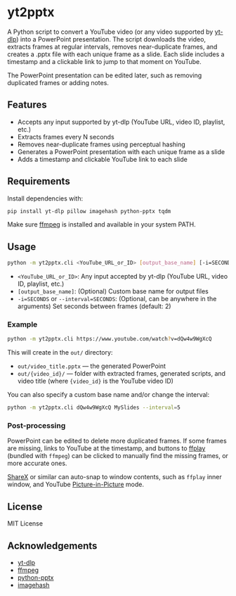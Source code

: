 # yt2pptx

A Python script to convert a YouTube video (or any video supported by [yt-dlp](https://github.com/yt-dlp/yt-dlp)) into a PowerPoint presentation. The script downloads the video, extracts frames at regular intervals, removes near-duplicate frames, and creates a .pptx file with each unique frame as a slide. Each slide includes a timestamp and a clickable link to jump to that moment on YouTube.

The PowerPoint presentation can be edited later, such as removing duplicated frames or adding notes.

## Features

- Accepts any input supported by yt-dlp (YouTube URL, video ID, playlist, etc.)
- Extracts frames every N seconds
- Removes near-duplicate frames using perceptual hashing
- Generates a PowerPoint presentation with each unique frame as a slide
- Adds a timestamp and clickable YouTube link to each slide

## Requirements

Install dependencies with:

```sh
pip install yt-dlp pillow imagehash python-pptx tqdm
```

Make sure [ffmpeg](https://ffmpeg.org/) is installed and available in your system PATH.

## Usage

```sh
python -m yt2pptx.cli <YouTube_URL_or_ID> [output_base_name] [-i=SECONDS|--interval=SECONDS]
```

- `<YouTube_URL_or_ID>`: Any input accepted by yt-dlp (YouTube URL, video ID, playlist, etc.)
- `[output_base_name]`: (Optional) Custom base name for output files
- `-i=SECONDS` or `--interval=SECONDS`: (Optional, can be anywhere in the arguments) Set seconds between frames (default: 2)

### Example

```sh
python -m yt2pptx.cli https://www.youtube.com/watch?v=dQw4w9WgXcQ
```

This will create in the `out/` directory:
- `out/video_title.pptx` — the generated PowerPoint
- `out/{video_id}/` — folder with extracted frames, generated scripts, and video title (where `{video_id}` is the YouTube video ID)

You can also specify a custom base name and/or change the interval:

```sh
python -m yt2pptx.cli dQw4w9WgXcQ MySlides --interval=5
```

### Post-processing

PowerPoint can be edited to delete more duplicated frames. If some frames are missing, links to YouTube at the timestamp, and buttons to [ffplay](https://ffmpeg.org/ffplay.html) (bundled with `ffmpeg`) can be clicked to manually find the missing frames, or more accurate ones.

[ShareX](https://getsharex.com) or similar can auto-snap to window contents, such as `ffplay` inner window, and YouTube [Picture-in-Picture](https://allthings.how/how-to-watch-youtube-in-pip-on-a-windows-pc/) mode.

## License

MIT License

## Acknowledgements

- [yt-dlp](https://github.com/yt-dlp/yt-dlp)
- [ffmpeg](https://ffmpeg.org/)
- [python-pptx](https://python-pptx.readthedocs.io/)
- [imagehash](https://github.com/JohannesBuchner/imagehash)

